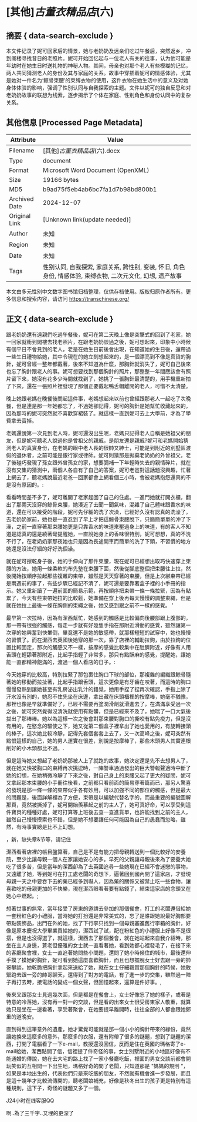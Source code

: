 # [其他]_古董衣精品店_(六)



## 摘要  { data-search-exclude }

<!-- tcd_abstract -->
本文件记录了妮可回家后的情景，她与老奶奶及远亲们吃过午餐后，突然返乡，冲到阁楼寻找昔日的老照片。妮可开始回忆起与一位老人有关的往事，认为他可能是年幼时在她生日时送礼物的神秘人物。其间，母亲也对那个老人有些模糊的记忆，两人共同猜测老人的身份及其与家庭的关系。故事中穿插着妮可的情感体验，尤其是她对一件名为‘鲸骨束腰’的束缚衣物的使用，这件衣物在她生活中的意义及对她身体体验的影响，强调了性别认同与自我探索的主题。文件以妮可的独自反思和对老奶奶故事的联想为线索，逐步揭示了个体在家庭、性别角色和身份认同中的复杂关系。

<!-- tcd_abstract_end -->

## 其他信息 [Processed Page Metadata]

| Attribute       | Value                                  |
|-----------------|----------------------------------------|
| Filename        | [其他]_古董衣精品店_(六).docx                             |
| Type            | document                                 |
| Format          | Microsoft Word Document (OpenXML)                               |
| Size            | 19166 bytes                           |
| MD5             | b9ad75f5eb4ab6bc7fa1d7b98bd800b1                                  |
| Archived Date   | 2024-12-07                             |
| Original Link   | [Unknown link(update needed)]                         |
| Author          | 未知                               |
| Region          | 未知                               |
| Date            | 未知                                 |
| Tags            | 性别认同, 自我探索, 家庭关系, 跨性别, 变装, 怀旧, 角色身份, 情感体验, 束缚衣物, 二次元文化, 幻想, 遗产故事                                 |

本文由多元性别中文数字图书馆归档整理，仅供存档使用。版权归原作者所有。更多信息和搜索内容，请访问 <https://transchinese.org/>


## 正文 { data-search-exclude }

<!-- tcd_main_text -->
跟老奶奶還有遠親們吃過午餐後，妮可在第二天晚上像是突擊式的回到了老家，她一回家就衝到閣樓去找老照片，在跟老奶奶談過之後，妮可想起來，印象中小時候有個平日不會見到的老人，老是在她生日前後會出現，在知道她的生日後，還帶過一些生日禮物給她，其中令現在的她立刻想起來的，是一個漂亮到不像是真貨的胸針，妮可曾經一整年都戴著，後來不知道為什麼，那胸針就消失了，妮可自己後來也忘了胸針跟老人的事。妮可想要找到那個胸針的照片，那整整一年間應該會有照片留下來，她沒有花多少時間就找到了，她挑了一張胸針最清楚的，用手機重新拍了下來，還在一張照片裡發現了那個正要戴起鴨舌帽離開的老人，可惜不太清楚。

晚上她跟老媽在晚餐後問起這件事，老媽想起來以前也曾經跟那老人一起吃了次晚餐，但是連是那一年她都忘了，不過她卻記得，妮可的胸針是她幫忙收藏起來的，因為那時的妮可突然就不喜歡穿裙裝了。就這樣一直到妮可去上大學前，才為了學費拿去賣掉。

老媽還說第一次見到老人時，妮可還沒出生呢，老媽只記得老人自稱是她祖父的朋友，但是妮可聽老人說過他是曾祖父的親戚，是朋友還是親戚?妮可和老媽開始猜測老人的真實身份，在老媽的眼中老人長的很帥又紳士，可能是到附近的別墅區渡假的退休者，之前可能是銀行家或律師。妮可則猜那是拋棄老奶奶的外曾祖父，老了後碰巧發現了孫女跟外曾孫女的家，想要彌補一下年輕時失去的親情碎片，就在沒有交集的猜測中，兩個人各自有了自己的答案，妮可老爸對這話題沒興趣，忙著上網去了，聽老媽說最近老爸一回家都會上網看個三小時，會被老媽抱怨還真的不是沒有原因的。:

看看時間差不多了，妮可離開了老家趕回了自己的住處。一進門她就打開衣櫃，翻出了那兩天沒穿的鯨骨束腰，她湊近了去聞一聞氣味，混雜了自己體味跟香水的味道，還在可以接受的階段，妮可先仔細的洗了次澡，已經好久沒有認真的洗澡了，去老奶奶家前，她也是一直忍到了早上才把這鯨骨束腰脫下，只簡簡單單的沖了下澡，之前一直穿著那束腰她更是只靠香水的味道來壓過身上的味道，有的客人不知道是認真的還是繞著彎提醒她，一直說她身上的香味很特別，妮可想想，真的不洗不行了，在老奶奶家那夜她也只是因為長途開車而簡單的洗了下頭，不習慣的地方她還是沒法仔細的好好洗個澡。

就在妮可擦乾身子後，她的手伸向了那件束腰，現在妮可已經想出取巧快速穿上束腰的方法，她用一條柔軟的布先墊在束腰下面，然後從腳底整個把束腰往上拉，然後開始按順序拉起那些複雜的束帶，雖然是天天穿著的束腰，但是上次綁束帶已經是兩週前的事了，有些步驟已經記不清了，妮可還是要靠著盒子裡的小手冊的指示。她又重新讀了一遍前面的簡易示範，再按順序把束帶一條一條拉緊，因為有點累了，今天有些束帶她拉的比較鬆，她準備在穿上後再每天慢慢的調整束繩，但是就在她拉上最後一條在胸側的束繩之後，她又感到跟之前不一樣的感覺。 '

最早第一次拉時，因為有潔西幫忙，她感到的觸感是比較偏向後腰部跟上腹部的，那一帶有很強的觸感，每走一步就有好幾隻手指在那附近滑動的感覺，雖然讓第一次穿的她興奮到快暈倒，畢竟還不是她的敏感帶，就那樣短短的試穿中，她也慢慢的習慣了。而在潔西去英國後她穿的那一次，靠了店裡的輔助拉鉤，由於拉鉤的位置比較固定，那次的觸感又不一樣，按摩的感覺比較集中在肚臍附近，好像有人用舌頭在輕舔著那附近，比起手指輕了非常多，那只有點酥麻的感覺，提醒她，讓她能一直都精神飽滿的，渡過一個人看店的日子。:

今天她穿的比較高，特別拉緊了那包裹住胸口下球的部位，那複雜的編織跟鯨骨隨著她的移動而拉扯著，比起手指跟舌頭，這次更像是有牙齒在咬著，而這時的胸口慢慢發熱到讓她甚至有乳房泌出乳汁的錯覺，她用手捏了捏再次確認，手指上除了汗水沒有別的，她忍不住先坐在床邊，拿出藏在床頭櫃裡的按摩棒，她毫不猶豫，那裡也像是早就準備好了，已經不需要再塗潤滑劑就滑進去了，在滿滿享受過一次之後，妮可突然覺得沒清洗就使用有點髒，但是已經來不及了，她喘了一口大氣後拔出了那棒棒。她以為這樣一次之後會對那束腰對胸口的撕咬有點免疫力，但是沒有用的，在慾念的驅使之下，她又從第二個盒子裡拿出了她也愛用的，有旋轉接頭的棒子，這次她比較冷靜，記得先套個套套上去了，又一次高峰之後，妮可突然有點恨這樣的自己，她的男人運實在很差，別說是按摩棒了，那些木頭男人其實連根削好的小木頭都比不過。.

但是這時她又想起了老奶奶那被人上了就跑的故事，她決定還是先不去想男人了，就在她又快被胸口的束縛再次挑逗時，一陣警車通過發出的巨大警報聲適時中斷了她的幻想，在她稍微冷靜了下來之後，對自己身上的束腰又起了更大的疑問，妮可又拿起那本束腰的小手冊往後看，之前都只看前面的簡易穿著篇而已，那另人驚喜的發現是那一條一條的束帶似乎各有妙用，可以加強不同的部位的觸感，但是最大的問題是，後面詳解裡為了方便，束帶是以編號代替名字的，而最重要的編號圖解那頁，竟然被撕掉了，妮可開始羨慕起之前的主人了，她可真好命，可以享受到這件寶貝的種種好處，妮可打算等上班後去查一查進貨單，也許能找到之前的主人，雖然自己慢慢摸索也不錯，但是她不想要讓任何可能因為自己的愚蠢而忽略，雖然，有時事實總是比不上幻想。

，新，缺失章&节等，请记住

潔西看著店裡的帳目盤算著，自己是不是有能力把母親轉送到一個比較好的安養院，至少比讓母親一個人在家讓她安心的多。早死的父親讓母親後來為了要養大她吃了很多苦，但是當年的潔西卻為了去英國追尋一些她現在已經不會迷戀的事物，又遠離了她，等到妮可在打工處老闆的奇想下，逼著回到國內開了這家店，才發現母親一天之中要吞下去的藥已經多到嚇人，因為藥的關係又被禁止吃一些食物，讓喜歡吃的母親更加的不快樂，現在潔西眼看著要有點錢了，結束這家店的念頭又在她心中燃起。;

想著世事的無常，當年接受了房東的邀請去參加的那個餐會，打工的老闆還借給她一套粉紅色的小禮服，當時她的打扮還是非常美式的，忘了是誰跟她說最好胸部要帶點裝飾品，出門在外的她，找了下行李只找到一個母親塞進舊行李箱的胸針，好像是原本慶祝大學畢業買給她的，潔西試了試，配在粉紅色的小禮服上好像不是很搭，但是也沒得選了，就這樣，潔西去了那個餐會，就在她站起來自我介紹時，那坐在主人身邊，蒼老但優雅的女士就一直看著她，看到她都心裡發毛了，在接下來的客廳聚會裡，女士一直追著她問些小問題，還問了她小時候住的城市，最後還伸手摸了摸她的胸針，妮可看到她這麼喜歡胸針，而且也想擺脫女士好去跟一旁的帥哥攀談，她乾脆把胸針拿起來送給了她，就在女士仔細觀賞那個胸針的時候，她敢緊跑去跟一旁的帥哥聊天，還得到了對方的電話，有了進一步的交集，雖然過一陣子再打去時，接電話的變成一個女聲，但回憶起來，還算是件好事。,

後來又跟那女士見過幾次面，但是都是在餐會上，女士好像忘了她的樣子，或著是特意的冷落她，沒有再一對一的交談，但是看的出來女士很受房東家人敬重，就算她只是坐在一邊看著，享受著聚會，在她要提早離開時，往往全部的人都會跟她鄭重的道晚安。

直到得到這筆意外的遺產，她才驚覺可能就是那一個小小的胸針帶來的緣份，竟然讓她換來這麼多的意外，那麼多的衣服，還有附帶了很多的謎題，想到了謎題的潔西，打開了電腦看了一下e-mail，教授還沒回信，反而是住在英國的瑪格寄了e-mail給她，潔西點開了信，信裡提了件奇怪的事，女士別墅附近的小地區好像有不能通婚的傳說，她在去大宅的路上找了一家小餐廳吃飯，裡面的男女交談前都會開玩笑似的互相問一下出生地，瑪格好奇的問了老闆，只知道那是 "媽媽的規則 "，如果是本地出生的，代表他們只是來吃飯的朋友，不然就有機會進一步發展，而且是這十幾年才比較流傳開的，聽老闆娘補充，好像是秋冬出生的孩子更是特別有這種規則，這下子，奇怪的謎題又多了一個。

J24小时在线客服QQ

啊..為了三千字..又埋的更深了
<!-- tcd_main_text_end -->


